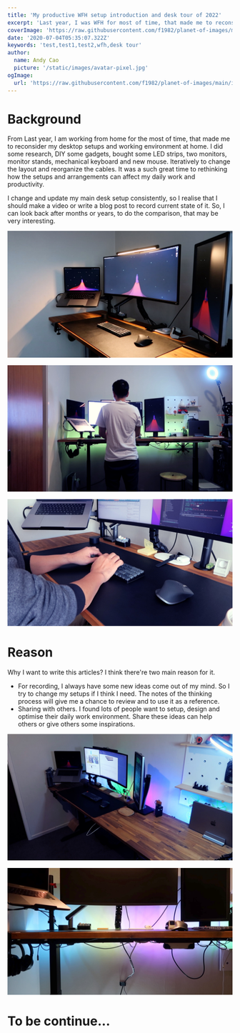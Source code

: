 ```yaml
---
title: 'My productive WFH setup introduction and desk tour of 2022'
excerpt: 'Last year, I was WFH for most of time, that made me to reconsider my desktop setups and working environment at home. I did some research, DIY some gadgets, bought some LED strips, two monitors, monitor stands, mechanical keyboard and new mouse. Iteratively to change the layout and reorganize the cables. It was a such great time to rethinking how the setups and arrangements can affect my daily work and productivity.'
coverImage: 'https://raw.githubusercontent.com/f1982/planet-of-images/main/img/front-setups-1.jpg'
date: '2020-07-04T05:35:07.322Z'
keywords: 'test,test1,test2,wfh,desk tour'
author:
  name: Andy Cao
  picture: '/static/images/avatar-pixel.jpg'
ogImage:
  url: 'https://raw.githubusercontent.com/f1982/planet-of-images/main/img/latest-project-wfh-setup-2022.png'
---
```


# Background

From Last year, I am working from home for the most of time, that made me to reconsider my desktop setups and working environment at home. I did some research, DIY some gadgets, bought some LED strips, two monitors, monitor stands, mechanical keyboard and new mouse. Iteratively to change the layout and reorganize the cables. It was a such great time to rethinking how the setups and arrangements can affect my daily work and productivity.

I change and update my main desk setup consistently, so I realise that I should make a video or write a blog post to record current state of it. So, I can look back after months or years, to do the comparison, that may be very interesting.

![my wfh desk setup from right side](https://raw.githubusercontent.com/f1982/planet-of-images/main/img/far-view-setups-night-side-1.jpg)

![I am working standing up](https://raw.githubusercontent.com/f1982/planet-of-images/main/img/i-am-standing-working-1.jpg)

![I am typing on front of the monitors](https://raw.githubusercontent.com/f1982/planet-of-images/main/img/i-am-typing-1.jpg)

# Reason

Why I want to write this articles? I think there're two main reason for it.
- For recording, I always have some new ideas come out of my mind. So I try to change my setups if I think I need. The notes of the thinking process will give me a chance to review and to use it as a reference.
- Sharing with others. I found lots of people want to setup, design and optimise their daily work environment. Share these ideas can help others or give others some inspirations.

![The super big desk is one satisfying part of my setups](https://raw.githubusercontent.com/f1982/planet-of-images/main/img/desk-long-1.jpg)

![The cable management under the desk](https://raw.githubusercontent.com/f1982/planet-of-images/main/img/Untitled.png)

# To be continue...